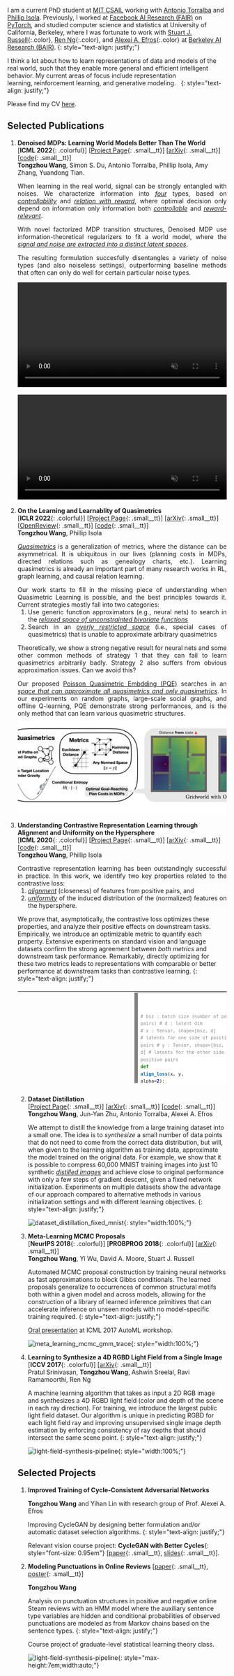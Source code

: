I am a current PhD student at [MIT CSAIL](https://www.csail.mit.edu/) working with [Antonio Torralba](https://web.mit.edu/torralba/www/) and [Phillip Isola](https://web.mit.edu/phillipi/). Previously, I worked at [Facebook AI Research (FAIR)](https://research.fb.com/category/facebook-ai-research-fair/) on [PyTorch](https://pytorch.org/), and studied computer science and statistics at University of California, Berkeley, where I was fortunate to work with [Stuart J. Russell](http://people.eecs.berkeley.edu/~russell/){:.color}, [Ren Ng](https://www2.eecs.berkeley.edu/Faculty/Homepages/yirenng.html){:.color}, and [Alexei A. Efros](https://people.eecs.berkeley.edu/~efros/){:.color} at [Berkeley AI Research (BAIR)](http://bair.berkeley.edu/).
{: style="text-align: justify;"}

I think a lot about how to learn representations of data and models of the real world, such that they enable more general and efficient intelligent behavior. My current areas of focus include representation learning, reinforcement learning, and generative modeling.  
{: style="text-align: justify;"}

Please find my CV [here](/assets/docs/about/cv.pdf).

## Selected Publications

1. **Denoised MDPs: Learning World Models Better Than The World**<br />[<span class="small__tt">**ICML 2022**{: .colorful}</span>] [[Project Page](/denoised_mdp){: .small__tt}] [[arXiv](https://arxiv.org/abs/2206.15477){: .small__tt}] [[code](https://github.com/facebookresearch/denoised_mdp){: .small__tt}] <br />
    **Tongzhou Wang**, Simon S. Du, Antonio Torralba, Phillip Isola, Amy Zhang, Yuandong Tian.

    <p style="margin-bottom: 5px;text-align: justify;">When learning in the real world, signal can be strongly entangled with noises. We characterize information into <em style="text-decoration: underline;">four</em> types, based on <em style="text-decoration: underline;">controllability</em> and <em style="text-decoration: underline;">relation with reward</em>, where optimial decision only depend on information only information both <em style="text-decoration: underline;">controllable</em> and <em style="text-decoration: underline;">reward-relevant</em>.</p>

    <p style="margin-bottom: 5px;text-align: justify;">With novel factorized MDP transition structures, Denoised MDP use information-theoretical regularizers to fit a world model, where the  <em style="text-decoration: underline;">signal and noise are extracted into a distinct latent spaces</em>.</p>

    <p style="margin-bottom: 5px;text-align: justify;">The resulting formulation succesfully disentangles a variety of noise types (and also noiseless settings), outperforming baseline methods that often can only do well for certain particular noise types.</p>

    <video src="https://user-images.githubusercontent.com/5674597/173155667-d4bcc7af-1f12-4ba3-a733-ef9d5f631c96.mp4" controls="controls" autoplay="true" loop="true" muted="muted" class="d-block rounded-bottom-2 border-top width-fit" style="width:100%">  </video>

    <video src="https://user-images.githubusercontent.com/5674597/173155710-285d0088-b3a3-42e7-9127-a177e4f6b955.mp4" controls="controls" autoplay="true" loop="true" muted="muted" class="d-block rounded-bottom-2 border-top width-fit" style="width:100%">  </video>


1. **On the Learning and Learnablity of Quasimetrics**<br />[<span class="small__tt">**ICLR 2022**{: .colorful}</span>] [[Project Page](/quasimetric){: .small__tt}] [[arXiv](https://arxiv.org/abs/2206.15478){: .small__tt}] [[OpenReview](https://openreview.net/forum?id=y0VvIg25yk){: .small__tt}] [[code](https://github.com/SsnL/poisson_quasimetric_embedding){: .small__tt}] <br />
    **Tongzhou Wang**, Phillip Isola

    <p style="margin-bottom: 5px;text-align: justify;"><em style="text-decoration: underline;">Quasimetrics</em> is a generalization of metrics, where the distance can be asymmetrical. It is ubiquitous in our lives (planning costs in MDPs, directed relations such as genealogy charts, etc.). Learning quasimetrics is already an important part of many  research works in RL, graph learning, and causal relation learning.</p>

    <p style="margin-bottom: 0;text-align: justify;">Our work starts to fill in the missing piece of understanding when Quasimetric Learning is possible, and the best principles towards it. Current strategies mostly fall into two categories:</p>

    1. <div style="margin-bottom: 0;text-align: justify;">Use generic function approximators (e.g., neural nets) to search in the <em style="text-decoration: underline;">relaxed space of unconstrainted bivariate functions</em></div>

    2. <div style="margin-bottom: 0;text-align: justify;">Search in an <em style="text-decoration: underline;">overly restricted space</em> (i.e., special cases of quasimetrics) that is unable to approximate arbitrary quasimetrics</div>

    <p style="margin-bottom: 5px;text-align: justify;">Theoretically, we show a  strong negative result for neural nets and some other common methods of strategy 1 that they can fail to learn quasimetrics arbitrarily badly. Strategy 2 also suffers from obvious approximation issues. Can we avoid this?</p>

    <p style="margin-bottom: 5px;text-align: justify;">Our proposed <a href="https://github.com/SsnL/poisson_quasimetric_embedding">Poisson Quasimetric Embdding (PQE)</a> searches in an <em style="text-decoration: underline;">space that can approximate all quasimetrics and only quasimetrics</em>. In our experiments on random graphs, large-scale social graphs, and offline Q-learning, PQE demonstrate strong performances, and is the only method that can learn various quasimetric structures.</p>

    <div style="overflow:hidden;"><img src="/quasimetric/images/function_spaces.png" alt="quasimetric-function-spaces" style="width:100%;margin: -4% 0 -5% 0;object-fit: cover;height: 260px;"></div>

1. **Understanding Contrastive Representation Learning through Alignment and Uniformity on the Hypersphere**<br />[<span class="small__tt">**ICML 2020**{: .colorful}</span>] [[Project Page](/hypersphere){: .small__tt}] [[arXiv](https://arxiv.org/abs/2005.10242){: .small__tt}] [[code](https://github.com/SsnL/align_uniform){: .small__tt}] <br />
    **Tongzhou Wang**, Phillip Isola

    <p style="margin-bottom: 0;text-align: justify;">Contrastive representation learning has been outstandingly successful in practice. In this work, we identify two key properties related to the contrastive loss:</p>

    1. <div style="margin-bottom: 0;text-align: justify;"><em style="text-decoration: underline;">alignment</em> (closeness) of features from positive pairs, and</div>

    2. <div style="margin-bottom: 0;text-align: justify;"><em style="text-decoration: underline;">uniformity</em> of the induced distribution of the (normalized) features on the hypersphere.</div>

    We prove that, asymptotically, the contrastive loss optimizes these properties, and analyze their positive effects on downstream tasks. Empirically, we introduce an optimizable metric to quantify each property. Extensive experiments on standard vision and language datasets confirm the strong agreement between <em>both metrics</em> and downstream task performance. Remarkably, directly optimizing for these two metrics leads to representations with comparable or better performance at downstream tasks than contrastive learning.
    {: style="text-align: justify;"}

    <div style="display: flex; width: 100%;margin-top: -0.5em">
    <table style="width:100%; height: 210px">
        <tr>
        <td style="width:42%;border-bottom: 0px;padding:0px;vertical-align: bottom;text-align: left">
            <img style="max-width: 350px" src="/assets/images/hypersphere_stl10_scatter_linear_output.png" alt="hypersphere_stl10_scatter_linear_output" />
        </td>
        <td style="width:1%;border-bottom: 0px;padding:0px;" />
        <td style="width:57%;border-bottom: 0px;padding-bottom:1.03em;padding-left:0px;padding-right:0px;text-align:right;vertical-align: bottom;">
            <div style="font-size: 0.735em;display: inline-block;text-align:left;width:100%">
              <div style="background: #ffffff; overflow:auto;width:auto;border:solid gray;border-width:.1em .1em .1em .8em;padding:.2em .6em">
        <pre style="margin: 0; line-height: 160%">
<span style="color: #888888"># bsz : batch size (number of positive pairs)</span>
<span style="color: #888888"># d   : latent dim</span>
<span style="color: #888888"># x   : Tensor, shape=[bsz, d]</span>
<span style="color: #888888">#       latents for one side of positive pairs</span>
<span style="color: #888888"># y   : Tensor, shape=[bsz, d]</span>
<span style="color: #888888">#       latents for the other side of positive pairs</span>
<span style="color: #008800; font-weight: bold">def</span> <span style="color: #0066BB; font-weight: bold">align_loss</span>(x, y, alpha<span style="color: #333333">=</span><span style="color: #0000DD; font-weight: bold">2</span>):
<span style="color: #008800; font-weight: bold">    return</span> (x <span style="color: #333333">-</span> y)<span style="color: #333333">.</span>norm(p<span style="color: #333333">=</span><span style="color: #0000DD; font-weight: bold">2</span>, dim<span style="color: #333333">=</span><span style="color: #0000DD; font-weight: bold">1</span>)<span style="color: #333333">.</span>pow(alpha)<span style="color: #333333">.</span>mean()<br/>
<span style="color: #008800; font-weight: bold">def</span> <span style="color: #0066BB; font-weight: bold">uniform_loss</span>(x, t<span style="color: #333333">=</span><span style="color: #0000DD; font-weight: bold">2</span>):
<span style="color: #008800; font-weight: bold">    return</span> torch<span style="color: #333333">.</span>pdist(x, p<span style="color: #333333">=</span><span style="color: #0000DD; font-weight: bold">2</span>)<span style="color: #333333">.</span>pow(<span style="color: #0000DD; font-weight: bold">2</span>)<span style="color: #333333">.</span>mul(<span style="color: #333333">-</span>t)<span style="color: #333333">.</span>exp()<span style="color: #333333">.</span>mean()<span style="color: #333333">.</span>log()</pre>
      </div>
              <div style="text-align: center; font-size: 1.35em"><a href='https://github.com/SsnL/align_uniform'>PyTorch implementation</a> of the alignment and uniformity losses</div>
            </div>
        </td>
      </tr>
    </table>
    </div>

2. **Dataset Distillation**<br />[[Project Page](/dataset_distillation){: .small__tt}] [[arXiv](https://arxiv.org/abs/1811.10959){: .small__tt}] [[code](https://github.com/SsnL/dataset-distillation){: .small__tt}] <br />
    **Tongzhou Wang**, Jun-Yan Zhu, Antonio Torralba, Alexei A. Efros

    We attempt to distill the knowledge from a large training dataset into a small one. The idea is to <em>synthesize</em> a small number of data points that do not need to come from the correct data distribution, but will, when given to the learning algorithm as training data, approximate the model trained on the original data. For example, we show that it is possible to compress 60,000 MNIST training images into just 10 synthetic <em style="text-decoration: underline;">distilled images</em> and achieve close to original performance with only a few steps of gradient descent, given a fixed network initialization. Experiments on multiple datasets show the advantage of our approach compared to alternative methods in various initialization settings and with different learning objectives.
    {: style="text-align: justify;"}

    ![dataset_distillation_fixed_mnist](/assets/images/dataset_distillation_fixed_mnist.png){: style="width:100%;"}

3. **Meta-Learning MCMC Proposals**<br />[<span class="small__tt">**NeurIPS 2018**{: .colorful}</span>] [<span class="small__tt">**PROBPROG 2018**{: .colorful}</span>] [[arXiv](https://arxiv.org/abs/1708.06040){: .small__tt}] <br />
    **Tongzhou Wang**, Yi Wu, David A. Moore, Stuart J. Russell

    Automated MCMC proposal construction by training neural networks as fast approximations to block Gibbs conditionals. The learned proposals generalize to occurrences of common structural motifs both within a given model and across models, allowing for the construction of a library of learned inference primitives that can accelerate inference on unseen models with no model-specific training required.
    {: style="text-align: justify;"}

    [Oral presentation](/automl_17/slides.pdf) at ICML 2017 AutoML workshop.

    ![meta_learning_mcmc_gmm_trace](/assets/images/meta_learning_mcmc_gmm_trace.png){: style="width:100%;"}

4. **Learning to Synthesize a 4D RGBD Light Field from a Single Image**<br />[<span class="small__tt">**ICCV 2017**{: .colorful}</span>] [[arXiv](https://arxiv.org/abs/1708.03292){: .small__tt}] <br />
    Pratul Srinivasan, **Tongzhou Wang**, Ashwin Sreelal, Ravi Ramamoorthi, Ren Ng

    A machine learning algorithm that takes as input a 2D RGB image and synthesizes a 4D RGBD light field (color and depth of the scene in each ray direction). For training, we introduce the largest public light field dataset. Our algorithm is unique in predicting RGBD for each light field ray and improving unsupervised single image depth estimation by enforcing consistency of ray depths that should intersect the same scene point.
    {: style="text-align: justify;"}

    ![light-field-synthesis-pipeline](/assets/images/2d_to_4d_pipeline.png){: style="width:100%;"}

## Selected Projects

1. **Improved Training of Cycle-Consistent Adversarial Networks**

    **Tongzhou Wang** and Yihan Lin with research group of Prof. Alexei A. Efros

    Improving CycleGAN by designing better formulation and/or automatic dataset selection algorithms.
    {: style="text-align: justify;"}

    Relevant vision course project: **CycleGAN with Better Cycles**{: style="font-size: 0.95em"} [[paper](/better_cycles/report.pdf){: .small__tt}, [slides](/better_cycles/slides.pdf){: .small__tt}].

2. **Modeling Punctuations in Online Reviews** [[paper](/punctuations/report.pdf){: .small__tt}, [poster](/punctuations/poster.pdf){: .small__tt}]

    **Tongzhou Wang**

    Analysis on punctuation structures in positive and negative online Steam reviews with an HMM model where the auxiliary sentence type variables are hidden and conditional probabilities of observed punctuations are modeled as from Markov chains based on the sentence types.
    {: style="text-align: justify;"}

    Course project of graduate-level statistical learning theory class.

    ![light-field-synthesis-pipeline](/assets/images/punctuation_neg_ex.png){: style="max-height:7em;width:auto;"}
